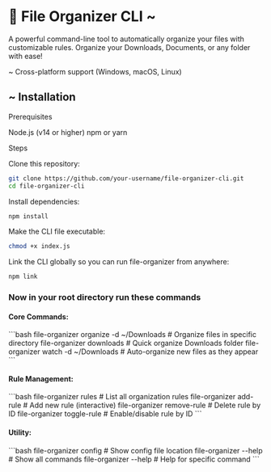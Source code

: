 <h1>📁 File Organizer CLI ~</h1>
A powerful command-line tool to automatically organize your files with customizable rules.
Organize your Downloads, Documents, or any folder with ease!

~ Cross-platform support (Windows, macOS, Linux)

<h2>~ Installation </h2>
Prerequisites

Node.js (v14 or higher)
npm or yarn

Steps

Clone this repository:
```bash
git clone https://github.com/your-username/file-organizer-cli.git
cd file-organizer-cli
```
Install dependencies:
```bash
npm install
```

Make the CLI file executable:
```bash
chmod +x index.js
```
Link the CLI globally so you can run file-organizer from anywhere:
```bash
npm link
```
<h3>Now in your root directory run these commands </h3>

<h4>Core Commands:</h4>
```bash
file-organizer organize -d ~/Downloads    # Organize files in specific directory
file-organizer downloads                  # Quick organize Downloads folder
file-organizer watch -d ~/Downloads       # Auto-organize new files as they appear
```
<h4>Rule Management:</h4>
```bash
file-organizer rules                      # List all organization rules
file-organizer add-rule                   # Add new rule (interactive)
file-organizer remove-rule <id>           # Delete rule by ID
file-organizer toggle-rule <id>           # Enable/disable rule by ID
```
<h4>Utility:</h4>
```bash
file-organizer config                     # Show config file location
file-organizer --help                     # Show all commands
file-organizer <command> --help           # Help for specific command
```

